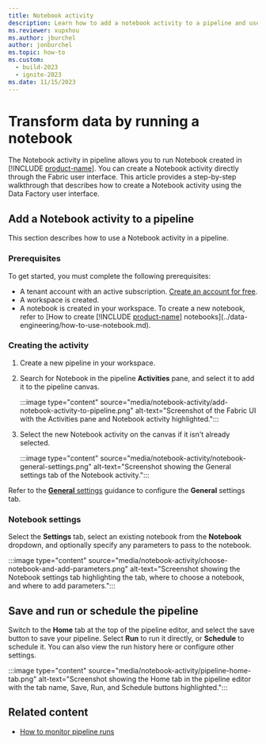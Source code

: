 ```yaml
---
title: Notebook activity
description: Learn how to add a notebook activity to a pipeline and use it to invoke a notebook.
ms.reviewer: xupxhou
ms.author: jburchel
author: jonburchel
ms.topic: how-to
ms.custom:
  - build-2023
  - ignite-2023
ms.date: 11/15/2023
---
```


# Transform data by running a notebook

The Notebook activity in pipeline allows you to run Notebook created in [!INCLUDE [product-name](../includes/product-name.md)]. You can create a Notebook activity directly through the Fabric user interface. This article provides a step-by-step walkthrough that describes how to create a Notebook activity using the Data Factory user interface.

## Add a Notebook activity to a pipeline

This section describes how to use a Notebook activity in a pipeline.

### Prerequisites

To get started, you must complete the following prerequisites:

- A tenant account with an active subscription. [Create an account for free](../get-started/fabric-trial.md).
- A workspace is created.
- A notebook is created in your workspace. To create a new notebook, refer to [How to create [!INCLUDE [product-name](../includes/product-name.md)] notebooks](../data-engineering/how-to-use-notebook.md).

### Creating the activity

1. Create a new pipeline in your workspace.
1. Search for Notebook in the pipeline **Activities** pane, and select it to add it to the pipeline canvas.

   :::image type="content" source="media/notebook-activity/add-notebook-activity-to-pipeline.png" alt-text="Screenshot of the Fabric UI with the Activities pane and Notebook activity highlighted.":::

1. Select the new Notebook activity on the canvas if it isn't already selected.

   :::image type="content" source="media/notebook-activity/notebook-general-settings.png" alt-text="Screenshot showing the General settings tab of the Notebook activity.":::

Refer to the [**General** settings](activity-overview.md#general-settings) guidance to configure the **General** settings tab.

### Notebook settings

Select the **Settings** tab, select an existing notebook from the **Notebook** dropdown, and optionally specify any parameters to pass to the notebook.

:::image type="content" source="media/notebook-activity/choose-notebook-and-add-parameters.png" alt-text="Screenshot showing the Notebook settings tab highlighting the tab, where to choose a notebook, and where to add parameters.":::

## Save and run or schedule the pipeline

Switch to the **Home** tab at the top of the pipeline editor, and select the save button to save your pipeline.  Select **Run** to run it directly, or **Schedule** to schedule it.  You can also view the run history here or configure other settings.

:::image type="content" source="media/notebook-activity/pipeline-home-tab.png" alt-text="Screenshot showing the Home tab in the pipeline editor with the tab name, Save, Run, and Schedule buttons highlighted.":::

## Related content

- [How to monitor pipeline runs](monitor-pipeline-runs.md)
